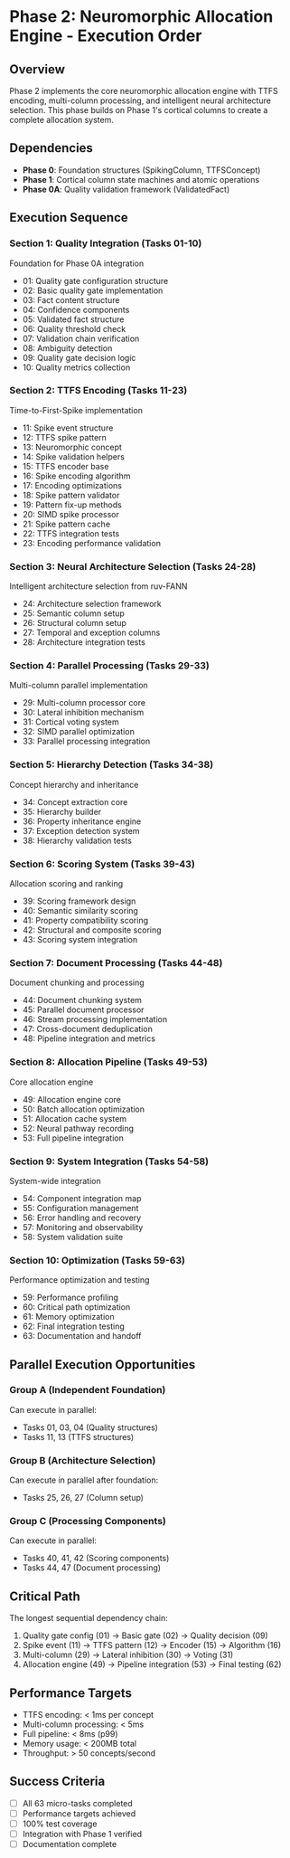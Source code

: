 # Phase 2: Neuromorphic Allocation Engine - Execution Order

## Overview
Phase 2 implements the core neuromorphic allocation engine with TTFS encoding, multi-column processing, and intelligent neural architecture selection. This phase builds on Phase 1's cortical columns to create a complete allocation system.

## Dependencies
- **Phase 0**: Foundation structures (SpikingColumn, TTFSConcept)
- **Phase 1**: Cortical column state machines and atomic operations
- **Phase 0A**: Quality validation framework (ValidatedFact)

## Execution Sequence

### Section 1: Quality Integration (Tasks 01-10)
Foundation for Phase 0A integration
- 01: Quality gate configuration structure
- 02: Basic quality gate implementation
- 03: Fact content structure
- 04: Confidence components
- 05: Validated fact structure
- 06: Quality threshold check
- 07: Validation chain verification
- 08: Ambiguity detection
- 09: Quality gate decision logic
- 10: Quality metrics collection

### Section 2: TTFS Encoding (Tasks 11-23)
Time-to-First-Spike implementation
- 11: Spike event structure
- 12: TTFS spike pattern
- 13: Neuromorphic concept
- 14: Spike validation helpers
- 15: TTFS encoder base
- 16: Spike encoding algorithm
- 17: Encoding optimizations
- 18: Spike pattern validator
- 19: Pattern fix-up methods
- 20: SIMD spike processor
- 21: Spike pattern cache
- 22: TTFS integration tests
- 23: Encoding performance validation

### Section 3: Neural Architecture Selection (Tasks 24-28)
Intelligent architecture selection from ruv-FANN
- 24: Architecture selection framework
- 25: Semantic column setup
- 26: Structural column setup
- 27: Temporal and exception columns
- 28: Architecture integration tests

### Section 4: Parallel Processing (Tasks 29-33)
Multi-column parallel implementation
- 29: Multi-column processor core
- 30: Lateral inhibition mechanism
- 31: Cortical voting system
- 32: SIMD parallel optimization
- 33: Parallel processing integration

### Section 5: Hierarchy Detection (Tasks 34-38)
Concept hierarchy and inheritance
- 34: Concept extraction core
- 35: Hierarchy builder
- 36: Property inheritance engine
- 37: Exception detection system
- 38: Hierarchy validation tests

### Section 6: Scoring System (Tasks 39-43)
Allocation scoring and ranking
- 39: Scoring framework design
- 40: Semantic similarity scoring
- 41: Property compatibility scoring
- 42: Structural and composite scoring
- 43: Scoring system integration

### Section 7: Document Processing (Tasks 44-48)
Document chunking and processing
- 44: Document chunking system
- 45: Parallel document processor
- 46: Stream processing implementation
- 47: Cross-document deduplication
- 48: Pipeline integration and metrics

### Section 8: Allocation Pipeline (Tasks 49-53)
Core allocation engine
- 49: Allocation engine core
- 50: Batch allocation optimization
- 51: Allocation cache system
- 52: Neural pathway recording
- 53: Full pipeline integration

### Section 9: System Integration (Tasks 54-58)
System-wide integration
- 54: Component integration map
- 55: Configuration management
- 56: Error handling and recovery
- 57: Monitoring and observability
- 58: System validation suite

### Section 10: Optimization (Tasks 59-63)
Performance optimization and testing
- 59: Performance profiling
- 60: Critical path optimization
- 61: Memory optimization
- 62: Final integration testing
- 63: Documentation and handoff

## Parallel Execution Opportunities

### Group A (Independent Foundation)
Can execute in parallel:
- Tasks 01, 03, 04 (Quality structures)
- Tasks 11, 13 (TTFS structures)

### Group B (Architecture Selection)
Can execute in parallel after foundation:
- Tasks 25, 26, 27 (Column setup)

### Group C (Processing Components)
Can execute in parallel:
- Tasks 40, 41, 42 (Scoring components)
- Tasks 44, 47 (Document processing)

## Critical Path
The longest sequential dependency chain:
1. Quality gate config (01) → Basic gate (02) → Quality decision (09)
2. Spike event (11) → TTFS pattern (12) → Encoder (15) → Algorithm (16)
3. Multi-column (29) → Lateral inhibition (30) → Voting (31)
4. Allocation engine (49) → Pipeline integration (53) → Final testing (62)

## Performance Targets
- TTFS encoding: < 1ms per concept
- Multi-column processing: < 5ms
- Full pipeline: < 8ms (p99)
- Memory usage: < 200MB total
- Throughput: > 50 concepts/second

## Success Criteria
- [ ] All 63 micro-tasks completed
- [ ] Performance targets achieved
- [ ] 100% test coverage
- [ ] Integration with Phase 1 verified
- [ ] Documentation complete